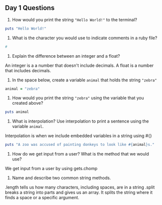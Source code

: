 ## Day 1 Questions

1. How would you print the string `"Hello World!"` to the terminal?

```ruby
puts "Hello World!"
```

1. What is the character you would use to indicate comments in a ruby file?

```ruby
#
```
1. Explain the difference between an integer and a float?

An integer is a a number that doesn't include decimals. A float is a number that includes decimals.

1. In the space below, create a variable `animal` that holds the string `"zebra"`

```ruby
animal = "zebra"
```

1. How would you print the string `"zebra"` using the variable that you created above?

```ruby
puts animal
```

1. What is interpolation? Use interpolation to print a sentence using the variable `animal`.

Interpolation is when we include embedded variables in a string using #{}

```ruby
puts "A zoo was accused of painting donkeys to look like #{animal}s."  
```

1. How do we get input from a user? What is the method that we would use?

We get input from a user by using gets.chomp

1. Name and describe two common string methods.

.length tells us how many characters, including spaces, are in a string
.split breaks a string into parts and gives us an array. It splits the string where it finds a space or a specific argument.
